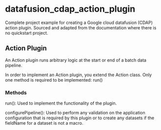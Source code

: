 # datafusion_cdap_action_plugin
Complete project example for creating a Google cloud datafusion (CDAP) action plugin. Sourced and adapted from the documentation where there is no quickstart project.

## Action Plugin
An Action plugin runs arbitrary logic at the start or end of a batch data pipeline.

In order to implement an Action plugin, you extend the Action class. Only one method is required to be implemented: run()

### Methods
run(): Used to implement the functionality of the plugin.

configurePipeline(): Used to perform any validation on the application configuration that is required by this plugin or to create any datasets if the fieldName for a dataset is not a macro.